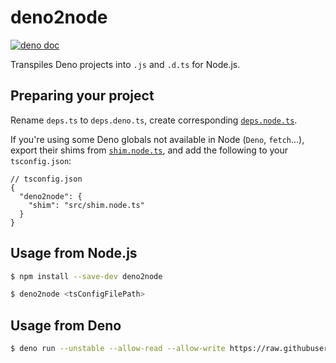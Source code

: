 # deno2node

<a href="https://doc.deno.land/https/raw.githubusercontent.com/wojpawlik/deno2node/v0.2.0/src/mod.ts"><img src="https://doc.deno.land/badge.svg" alt="deno doc"></a>

Transpiles Deno projects into `.js` and `.d.ts` for Node.js.

## Preparing your project

Rename `deps.ts` to `deps.deno.ts`, create corresponding [`deps.node.ts`].

<!-- deno-fmt-ignore -->
If you're using some Deno globals not available in Node (`Deno`, `fetch`...),
export their shims from [`shim.node.ts`],
and add the following to your `tsconfig.json`:

```jsonc
// tsconfig.json
{
  "deno2node": {
    "shim": "src/shim.node.ts"
  }
}
```

## Usage from Node.js

```sh
$ npm install --save-dev deno2node
```

```sh
$ deno2node <tsConfigFilePath>
```

## Usage from Deno

```sh
$ deno run --unstable --allow-read --allow-write https://raw.githubusercontent.com/wojpawlik/deno2node/v0.2.0/src/cli.ts <tsConfigFilePath>
```

[`deps.node.ts`]: https://github.com/wojpawlik/deno2node/blob/main/src/deps.node.ts
[`shim.node.ts`]: https://github.com/wojpawlik/deno2node/blob/main/src/shim.node.ts
